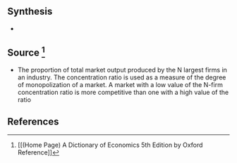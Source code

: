 ## Synthesis
- 
## Source [^1]
- The proportion of total market output produced by the N largest firms in an industry. The concentration ratio is used as a measure of the degree of monopolization of a market. A market with a low value of the N-firm concentration ratio is more competitive than one with a high value of the ratio
## References

[^1]: [[(Home Page) A Dictionary of Economics 5th Edition by Oxford Reference]]